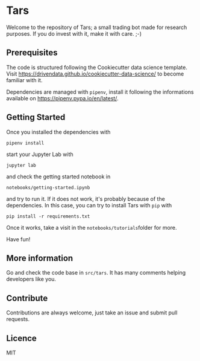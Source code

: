 
Tars
====

Welcome to the repository of Tars; a small trading bot made for research 
purposes. If you do invest with it, make it with care. ;-)

Prerequisites
-------------

The code is structured following the Cookiecutter data science template. Visit 
https://drivendata.github.io/cookiecutter-data-science/ to become familiar with 
it.

Dependencies are managed with `pipenv`, install it following the informations
available on https://pipenv.pypa.io/en/latest/.

Getting Started
---------------

Once you installed the dependencies with 

    pipenv install

start your Jupyter Lab with

    jupyter lab

and check the getting started notebook in 

    notebooks/getting-started.ipynb

and try to run it. If it does not work, it's probably because of the 
dependencies. In this case, you can try to install Tars with `pip` with

    pip install -r requirements.txt

Once it works, take a visit in the `notebooks/tutorials`folder for more.

Have fun!

More information
----------------

Go and check the code base in `src/tars`. It has many comments helping 
developers like you.

Contribute
----------

Contributions are always welcome, just take an issue and submit pull requests.

Licence
-------

MIT